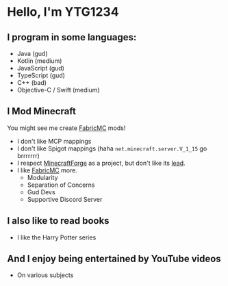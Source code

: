 # Hello, I'm YTG1234

<!--
**YTG1234/YTG1234** is a ✨ _special_ ✨ repository because its `README.md` (this file) appears on your GitHub profile.
-->

## I program in some languages:
- Java (gud)
- Kotlin (medium)
- JavaScript (gud)
- TypeScript (gud)
- C++ (bad)
- Objective-C / Swift (medium)

## I Mod Minecraft
You might see me create [FabricMC](https://fabricmc.net/) mods!
- I don't like MCP mappings
- I don't like Spigot mappings (haha `net.minecraft.server.V_1_15` go brrrrrrr)
- I respect [MinecraftForge](https://github.com/MinecraftForge/MinecraftForge) as a project, but don't like its [lead](https://github.com/LexManos).
- I like [FabricMC](https://fabricmc.net/) more.
    - Modularity
    - Separation of Concerns
    - Gud Devs
    - Supportive Discord Server

## I also like to read books
- I like the Harry Potter series

## And I enjoy being entertained by YouTube videos
- On various subjects
